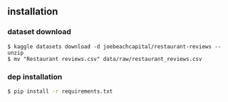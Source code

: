 ## installation

### dataset download

```
$ kaggle datasets download -d joebeachcapital/restaurant-reviews --unzip
$ mv "Restaurant reviews.csv" data/raw/restaurant_reviews.csv
```

### dep installation

```bash
$ pip install -r requirements.txt
```
